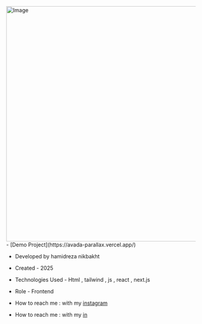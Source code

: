 <img width="1332" height="625" alt="Image" src="https://github.com/user-attachments/assets/35c81b52-1015-4761-874f-17d8a334b2cd" />
- [Demo Project](https://avada-parallax.vercel.app/)

- Developed by hamidreza nikbakht

- Created - 2025

- Technologies Used - Html , tailwind , js , react , next.js 

- Role - Frontend

- How to reach me : with my [instagram](https://www.instagram.com/hamidrezanikbakht?igsh=dTRxeTdudDRpbmc0)
- How to reach me : with my [in](https://www.linkedin.com/in/hamidreza-nikbakht-787164334)
